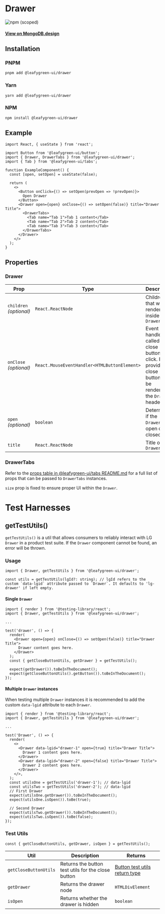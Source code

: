 # Drawer

![npm (scoped)](https://img.shields.io/npm/v/@leafygreen-ui/drawer.svg)

#### [View on MongoDB.design](https://www.mongodb.design/component/drawer/live-example/)

## Installation

### PNPM

```shell
pnpm add @leafygreen-ui/drawer
```

### Yarn

```shell
yarn add @leafygreen-ui/drawer
```

### NPM

```shell
npm install @leafygreen-ui/drawer
```

## Example

```tsx
import React, { useState } from 'react';

import Button from '@leafygreen-ui/button';
import { Drawer, DrawerTabs } from '@leafygreen-ui/drawer';
import { Tab } from '@leafygreen-ui/tabs';

function ExampleComponent() {
  const [open, setOpen] = useState(false);

  return (
    <>
      <Button onClick={() => setOpen(prevOpen => !prevOpen)}>
        Open Drawer
      </Button>
      <Drawer open={open} onClose={() => setOpen(false)} title="Drawer Title">
        <DrawerTabs>
          <Tab name="Tab 1">Tab 1 content</Tab>
          <Tab name="Tab 2">Tab 2 content</Tab>
          <Tab name="Tab 3">Tab 3 content</Tab>
        </DrawerTabs>
      </Drawer>
    </>
  );
}
```

## Properties

### Drawer

| Prop                    | Type                                         | Description                                                                                                     | Default |
| ----------------------- | -------------------------------------------- | --------------------------------------------------------------------------------------------------------------- | ------- |
| `children` _(optional)_ | `React.ReactNode`                            | Children that will be rendered inside the `Drawer`                                                              |         |
| `onClose` _(optional)_  | `React.MouseEventHandler<HTMLButtonElement>` | Event handler called on close button click. If provided, a close button will be rendered in the `Drawer` header |         |
| `open` _(optional)_     | `boolean`                                    | Determines if the `Drawer` is open or closed                                                                    | `false` |
| `title`                 | `React.ReactNode`                            | Title of the `Drawer`                                                                                           |         |

### DrawerTabs

Refer to the [props table in @leafygreen-ui/tabs README.md](https://github.com/mongodb/leafygreen-ui/blob/main/packages/tabs/README.md#properties) for a full list of props that can be passed to `DrawerTabs` instances.

`size` prop is fixed to ensure proper UI within the `Drawer`.

# Test Harnesses

## getTestUtils()

`getTestUtils()` is a util that allows consumers to reliably interact with LG `Drawer` in a product test suite. If the `Drawer` component cannot be found, an error will be thrown.

### Usage

```tsx
import { Drawer, getTestUtils } from '@leafygreen-ui/drawer';

const utils = getTestUtils(lgId?: string); // lgId refers to the custom `data-lgid` attribute passed to `Drawer`. It defaults to 'lg-drawer' if left empty.
```

#### Single `Drawer`

```tsx
import { render } from '@testing-library/react';
import { Drawer, getTestUtils } from '@leafygreen-ui/drawer';

...

test('drawer', () => {
  render(
    <Drawer open={open} onClose={() => setOpen(false)} title="Drawer Title">
      Drawer content goes here.
    </Drawer>
  );
  const { getCloseButtonUtils, getDrawer } = getTestUtils();

  expect(getDrawer()).toBeInTheDocument();
  expect(getCloseButtonUtils().getButton()).toBeInTheDocument();
});
```

#### Multiple `Drawer` instances

When testing multiple `Drawer` instances it is recommended to add the custom `data-lgid` attribute to each `Drawer`.

```tsx
import { render } from '@testing-library/react';
import { Drawer, getTestUtils } from '@leafygreen-ui/drawer';

...

test('Drawer', () => {
  render(
    <>
      <Drawer data-lgid="drawer-1" open={true} title="Drawer Title">
        Drawer 1 content goes here.
      </Drawer>
      <Drawer data-lgid="drawer-2" open={false} title="Drawer Title">
        Drawer 2 content goes here.
      </Drawer>
    </>,
  );
  const utilsOne = getTestUtils('drawer-1'); // data-lgid
  const utilsTwo = getTestUtils('drawer-2'); // data-lgid
  // First Drawer
  expect(utilsOne.getDrawer()).toBeInTheDocument();
  expect(utilsOne.isOpen()).toBe(true);

  // Second Drawer
  expect(utilsTwo.getDrawer()).toBeInTheDocument();
  expect(utilsTwo.isOpen()).toBe(false);
});
```

### Test Utils

```tsx
const { getCloseButtonUtils, getDrawer, isOpen } = getTestUtils();
```

| Util                  | Description                                        | Returns                                                                                                                  |
| --------------------- | -------------------------------------------------- | ------------------------------------------------------------------------------------------------------------------------ |
| `getCloseButtonUtils` | Returns the button test utils for the close button | [Button test utils return type](https://github.com/mongodb/leafygreen-ui/blob/main/packages/button/README.md#test-utils) |
| `getDrawer`           | Returns the drawer node                            | `HTMLDivElement`                                                                                                         |
| `isOpen`              | Returns whether the drawer is hidden               | `boolean`                                                                                                                |
